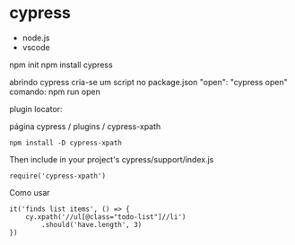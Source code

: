 # cypress

- node.js
- vscode

npm init
npm install cypress

abrindo cypress
cria-se um script no package.json
"open": "cypress open"
comando: npm run open

plugin locator:

página cypress / plugins / cypress-xpath

    npm install -D cypress-xpath

Then include in your project's cypress/support/index.js

    require('cypress-xpath')

Como usar

    it('finds list items', () => {
        cy.xpath('//ul[@class="todo-list"]//li')
            .should('have.length', 3)
    })